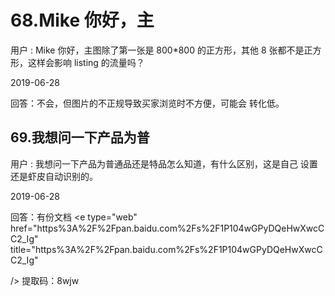 # 68.Mike 你好，主

用户 : Mike 你好，主图除了第一张是 800*800 的正方形，其他 8 张都不是正方形，这样会影响 listing 的流量吗？

2019-06-28

回答：不会，但图片的不正规导致买家浏览时不方便，可能会 转化低。

## 69.我想问一下产品为普

用户 : 我想问一下产品为普通品还是特品怎么知道，有什么区别，这是自己 设置还是虾皮自动识别的。

2019-06-28

回答：有份文档 <e type="web" href="https%3A%2F%2Fpan.baidu.com%2Fs%2F1P104wGPyDQeHwXwcCC2_Ig" title="https%3A%2F%2Fpan.baidu.com%2Fs%2F1P104wGPyDQeHwXwcCC2_Ig"

/> 提取码：8wjw